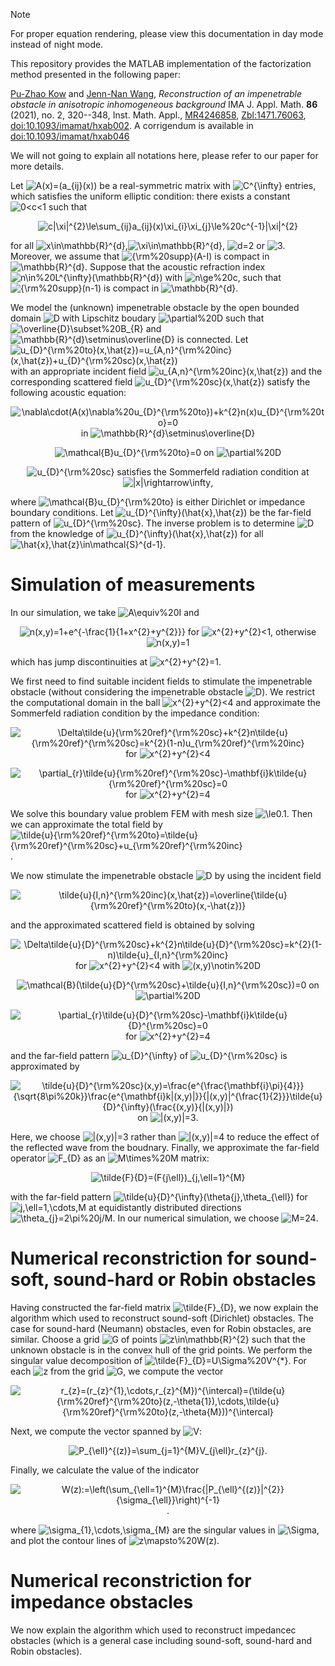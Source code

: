 > [!NOTE] 
> For proper equation rendering, please view this documentation in day mode instead of night mode.

This repository provides the MATLAB implementation of the factorization method presented in the following paper: 

[Pu-Zhao Kow](https://puzhaokow1993.github.io/homepage/) and [Jenn-Nan Wang](http://www.math.ntu.edu.tw/~jnwang/), *Reconstruction of an impenetrable obstacle in anisotropic inhomogeneous background* IMA J. Appl. Math. **86** (2021), no. 2, 320--348, Inst. Math. Appl., [MR4246858](https://mathscinet.ams.org/mathscinet-getitem?mr=4246858), [Zbl:1471.76063](https://zbmath.org/1471.76063), [doi:10.1093/imamat/hxab002](https://doi.org/10.1093/imamat/hxab002). A corrigendum is available in [doi:10.1093/imamat/hxab046](https://doi.org/10.1093/imamat/hxab046) 

We will not going to explain all notations here, please refer to our paper for more details. 

Let ![A(x)=(a_{ij}(x))](https://latex.codecogs.com/png.image?\dpi{110}A(x)=(a_{ij}(x))) be a real-symmetric matrix with ![C^{\infty}](https://latex.codecogs.com/png.image?\dpi{110}C^{\infty}) entries, which satisfies the uniform elliptic condition: there exists a constant ![0<c<1](https://latex.codecogs.com/png.image?\dpi{110}0<c<1) such that 
<div align="center">
  
![c|\xi|^{2}\le\sum_{ij}a_{ij}(x)\xi_{i}\xi_{j}\le%20c^{-1}|\xi|^{2}](https://latex.codecogs.com/png.image?\dpi{110}c|\xi|^{2}\le\sum_{ij}a_{ij}(x)\xi_{i}\xi_{j}\le%20c^{-1}|\xi|^{2})
</div>

for all ![x\in\mathbb{R}^{d}](https://latex.codecogs.com/png.image?\dpi{110}x\in\mathbb{R}^{d}),![\xi\in\mathbb{R}^{d}](https://latex.codecogs.com/png.image?\dpi{110}\xi\in\mathbb{R}^{d}), ![d=2](https://latex.codecogs.com/png.image?\dpi{110}d=2) or ![3](https://latex.codecogs.com/png.image?\dpi{110}3). Moreover, we assume that ![{\rm%20supp}(A-I)](https://latex.codecogs.com/png.image?\dpi{110}{\rm%20supp}(A-I)) is compact in ![\mathbb{R}^{d}](https://latex.codecogs.com/png.image?\dpi{110}\mathbb{R}^{d}). Suppose that the acoustic refraction index ![n\in%20L^{\infty}(\mathbb{R}^{d})](https://latex.codecogs.com/png.image?\dpi{110}n\in%20L^{\infty}(\mathbb{R}^{d})) with ![n\ge%20c](https://latex.codecogs.com/png.image?\dpi{110}n\ge%20c), such that ![{\rm%20supp}(n-1)](https://latex.codecogs.com/png.image?\dpi{110}{\rm%20supp}(n-1)) is compact in ![\mathbb{R}^{d}](https://latex.codecogs.com/png.image?\dpi{110}\mathbb{R}^{d}). 

We model the (unknown) impenetrable obstacle by the open bounded domain ![D](https://latex.codecogs.com/png.image?\dpi{110}D) with Lipschitz boudary ![\partial%20D](https://latex.codecogs.com/png.image?\dpi{110}\partial%20D) such that ![\overline{D}\subset%20B_{R}](https://latex.codecogs.com/png.image?\dpi{110}\overline{D}\subset%20B_{R}) and ![\mathbb{R}^{d}\setminus\overline{D}](https://latex.codecogs.com/png.image?\dpi{110}\mathbb{R}^{d}\setminus\overline{D}) is connected. Let ![u_{D}^{\rm%20to}(x,\hat{z})=u_{A,n}^{\rm%20inc}(x,\hat{z})+u_{D}^{\rm%20sc}(x,\hat{z})](https://latex.codecogs.com/png.image?\dpi{110}u_{D}^{\rm%20to}(x,\hat{z})=u_{A,n}^{\rm%20inc}(x,\hat{z})+u_{D}^{\rm%20sc}(x,\hat{z})) with an appropriate incident field ![u_{A,n}^{\rm%20inc}(x,\hat{z})](https://latex.codecogs.com/png.image?\dpi{110}u_{A,n}^{\rm%20inc}(x,\hat{z})) and the corresponding scattered field ![u_{D}^{\rm%20sc}(x,\hat{z})](https://latex.codecogs.com/png.image?\dpi{110}u_{D}^{\rm%20sc}(x,\hat{z})) satisfy the following acoustic equation: 
<div align="center">
  
![\nabla\cdot(A(x)\nabla%20u_{D}^{\rm%20to})+k^{2}n(x)u_{D}^{\rm%20to}=0](https://latex.codecogs.com/png.image?\dpi{110}\nabla\cdot(A(x)\nabla%20u_{D}^{\rm%20to})+k^{2}n(x)u_{D}^{\rm%20to}=0) in ![\mathbb{R}^{d}\setminus\overline{D}](https://latex.codecogs.com/png.image?\dpi{110}\mathbb{R}^{d}\setminus\overline{D})
</div>
<div align="center">
  
![\mathcal{B}u_{D}^{\rm%20to}=0](https://latex.codecogs.com/png.image?\dpi{110}\mathcal{B}u_{D}^{\rm%20to}=0) on ![\partial%20D](https://latex.codecogs.com/png.image?\dpi{110}\partial%20D)
</div>
<div align="center">
  
![u_{D}^{\rm%20sc}](https://latex.codecogs.com/png.image?\dpi{110}u_{D}^{\rm%20sc}) satisfies the Sommerfeld radiation condition at ![|x|\rightarrow\infty](https://latex.codecogs.com/png.image?\dpi{110}|x|\rightarrow\infty), 
</div>

where ![\mathcal{B}u_{D}^{\rm%20to}](https://latex.codecogs.com/png.image?\dpi{110}\mathcal{B}u_{D}^{\rm%20to}) is either Dirichlet or impedance boundary conditions. Let ![u_{D}^{\infty}(\hat{x},\hat{z})](https://latex.codecogs.com/png.image?\dpi{110}u_{D}^{\infty}(\hat{x},\hat{z})) be the far-field pattern of ![u_{D}^{\rm%20sc}](https://latex.codecogs.com/png.image?\dpi{110}u_{D}^{\rm%20sc}). The inverse problem is to determine ![D](https://latex.codecogs.com/png.image?\dpi{110}D) from the knowledge of ![u_{D}^{\infty}(\hat{x},\hat{z})](https://latex.codecogs.com/png.image?\dpi{110}u_{D}^{\infty}(\hat{x},\hat{z})) for all ![\hat{x},\hat{z}\in\mathcal{S}^{d-1}](https://latex.codecogs.com/png.image?\dpi{110}\hat{x},\hat{z}\in\mathcal{S}^{d-1}). 

# Simulation of measurements # 

In our simulation, we take ![A\equiv%20I](https://latex.codecogs.com/png.image?\dpi{110}A\equiv%20I) and 
<div align="center">
  
![n(x,y)=1+e^{-\frac{1}{1+x^{2}+y^{2}}}](https://latex.codecogs.com/png.image?\dpi{110}n(x,y)=1+e^{-\frac{1}{1+x^{2}+y^{2}}}) for ![x^{2}+y^{2}<1](https://latex.codecogs.com/png.image?\dpi{110}x^{2}+y^{2}<1), otherwise ![n(x,y)=1](https://latex.codecogs.com/png.image?\dpi{110}n(x,y)=1)
</div>

which has jump discontinuities at ![x^{2}+y^{2}=1](https://latex.codecogs.com/png.image?\dpi{110}x^{2}+y^{2}=1). 

We first need to find suitable incident fields to stimulate the impenetrable obstacle (without considering the impenetrable obstacle ![D](https://latex.codecogs.com/png.image?\dpi{110}D)). We restrict the computational domain in the ball ![x^{2}+y^{2}<4](https://latex.codecogs.com/png.image?\dpi{110}x^{2}+y^{2}<4) and approximate the Sommerfeld radiation condition by the impedance condition: 
<div align="center">
  
![\Delta\tilde{u}_{\rm%20ref}^{\rm%20sc}+k^{2}n\tilde{u}_{\rm%20ref}^{\rm%20sc}=k^{2}(1-n)u_{\rm%20ref}^{\rm%20inc}](https://latex.codecogs.com/png.image?\dpi{110}\Delta\tilde{u}_{\rm%20ref}^{\rm%20sc}+k^{2}n\tilde{u}_{\rm%20ref}^{\rm%20sc}=k^{2}(1-n)u_{\rm%20ref}^{\rm%20inc}) for ![x^{2}+y^{2}<4](https://latex.codecogs.com/png.image?\dpi{110}x^{2}+y^{2}<4)
</div>
<div align="center">
  
![\partial_{r}\tilde{u}_{\rm%20ref}^{\rm%20sc}-\mathbf{i}k\tilde{u}_{\rm%20ref}^{\rm%20sc}=0](https://latex.codecogs.com/png.image?\dpi{110}\partial_{r}\tilde{u}_{\rm%20ref}^{\rm%20sc}-\mathbf{i}k\tilde{u}_{\rm%20ref}^{\rm%20sc}=0) for ![x^{2}+y^{2}=4](https://latex.codecogs.com/png.image?\dpi{110}x^{2}+y^{2}=4)
</div>

We solve this boundary value problem FEM with mesh size ![\le0.1](https://latex.codecogs.com/png.image?\dpi{110}\le0.1). Then we can approximate the total field by ![\tilde{u}_{\rm%20ref}^{\rm%20to}=\tilde{u}_{\rm%20ref}^{\rm%20sc}+u_{\rm%20ref}^{\rm%20inc}](https://latex.codecogs.com/png.image?\dpi{110}\tilde{u}_{\rm%20ref}^{\rm%20to}=\tilde{u}_{\rm%20ref}^{\rm%20sc}+u_{\rm%20ref}^{\rm%20inc}). 

We now stimulate the impenetrable obstacle ![D](https://latex.codecogs.com/png.image?\dpi{110}D) by using the incident field 
<div align="center">
  
![\tilde{u}_{I,n}^{\rm%20inc}(x,\hat{z})=\overline{\tilde{u}_{\rm%20ref}^{\rm%20to}(x,-\hat{z})}](https://latex.codecogs.com/png.image?\dpi{110}\tilde{u}_{I,n}^{\rm%20inc}(x,\hat{z})=\overline{\tilde{u}_{\rm%20ref}^{\rm%20to}(x,-\hat{z})}) 
</div>

and the approximated scattered field is obtained by solving 
<div align="center">
  
![\Delta\tilde{u}_{D}^{\rm%20sc}+k^{2}n\tilde{u}_{D}^{\rm%20sc}=k^{2}(1-n)\tilde{u}_{I,n}^{\rm%20inc}](https://latex.codecogs.com/png.image?\dpi{110}\Delta\tilde{u}_{D}^{\rm%20sc}+k^{2}n\tilde{u}_{D}^{\rm%20sc}=k^{2}(1-n)\tilde{u}_{I,n}^{\rm%20inc}) for ![x^{2}+y^{2}<4](https://latex.codecogs.com/png.image?\dpi{110}x^{2}+y^{2}<4) with ![(x,y)\notin%20D](https://latex.codecogs.com/png.image?\dpi{110}(x,y)\notin%20D)
</div>
<div align="center">
  
![\mathcal{B}(\tilde{u}_{D}^{\rm%20sc}+\tilde{u}_{I,n}^{\rm%20sc})=0](https://latex.codecogs.com/png.image?\dpi{110}\mathcal{B}(u_{D}^{\rm%20sc}+\tilde{u}_{I,n}^{\rm%20sc})=0) on ![\partial%20D](https://latex.codecogs.com/png.image?\dpi{110}\partial%20D)
</div>
<div align="center">
  
![\partial_{r}\tilde{u}_{D}^{\rm%20sc}-\mathbf{i}k\tilde{u}_{D}^{\rm%20sc}=0](https://latex.codecogs.com/png.image?\dpi{110}\partial_{r}\tilde{u}_{D}^{\rm%20sc}-\mathbf{i}k\tilde{u}_{D}^{\rm%20sc}=0) for ![x^{2}+y^{2}=4](https://latex.codecogs.com/png.image?\dpi{110}x^{2}+y^{2}=4)
</div>

and the far-field pattern ![u_{D}^{\infty}](https://latex.codecogs.com/png.image?\dpi{110}u_{D}^{\infty}) of ![u_{D}^{\rm%20sc}](https://latex.codecogs.com/png.image?\dpi{110}u_{D}^{\rm%20sc}) is approximated by 
<div align="center">
  
![\tilde{u}_{D}^{\rm%20sc}(x,y)=\frac{e^{\frac{\mathbf{i}\pi}{4}}}{\sqrt{8\pi%20k}}\frac{e^{\mathbf{i}k|(x,y)|}}{|(x,y)|^{\frac{1}{2}}}\tilde{u}_{D}^{\infty}(\frac{(x,y)}{|(x,y)|})](https://latex.codecogs.com/png.image?\dpi{110}\tilde{u}_{D}^{\rm%20sc}(x,y)=\frac{e^{\frac{\mathbf{i}\pi}{4}}}{\sqrt{8\pi%20k}}\frac{e^{\mathbf{i}k|(x,y)|}}{|(x,y)|^{\frac{1}{2}}}\tilde{u}_{D}^{\infty}\left(\frac{(x,y)}{|(x,y)|}\right)) on ![|(x,y)|=3](https://latex.codecogs.com/png.image?\dpi{110}|(x,y)|=3). 
</div>

Here, we choose ![|(x,y)|=3](https://latex.codecogs.com/png.image?\dpi{110}|(x,y)|=3) rather than ![|(x,y)|=4](https://latex.codecogs.com/png.image?\dpi{110}|(x,y)|=4) to reduce the effect of the reflected wave from the boudnary. Finally, we approximate the far-field operator ![F_{D}](https://latex.codecogs.com/png.image?\dpi{110}F_{D}) as an ![M\times%20M](https://latex.codecogs.com/png.image?\dpi{110}M\times%20M) matrix: 
</div>
<div align="center">
  
![\tilde{F}_{D}=(F_{j\ell})_{j,\ell=1}^{M}](https://latex.codecogs.com/png.image?\dpi{110}\tilde{F}_{D}=(F_{j\ell})_{j,\ell=1}^{M}) 
</div>

with the far-field pattern ![\tilde{u}_{D}^{\infty}(\theta_{j},\theta_{\ell})](https://latex.codecogs.com/png.image?\dpi{110}\tilde{u}_{D}^{\infty}(\theta_{j},\theta_{\ell})) for ![j,\ell=1,\cdots,M](https://latex.codecogs.com/png.image?\dpi{110}j,\ell=1,\cdots,M) at equidistantly distributed directions ![\theta_{j}=2\pi%20j/M](https://latex.codecogs.com/png.image?\dpi{110}\theta_{j}=2\pi%20j/M). In our numerical simulation, we choose ![M=24](https://latex.codecogs.com/png.image?\dpi{110}M=24). 

# Numerical reconstriction for sound-soft, sound-hard or Robin obstacles # 

Having constructed the far-field matrix ![\tilde{F}_{D}](https://latex.codecogs.com/png.image?\dpi{110}\tilde{F}_{D}), we now explain the algorithm which used to reconstruct sound-soft (Dirichlet) obstacles. The case for sound-hard (Neumann) obstacles, even for Robin obstacles, are similar. Choose a grid ![G](https://latex.codecogs.com/png.image?\dpi{110}G) of points ![z\in\mathbb{R}^{2}](https://latex.codecogs.com/png.image?\dpi{110}z\in\mathbb{R}^{2}) such that the unknown obstacle is in the convex hull of the grid points. We perform the singular value decomposition of ![\tilde{F}_{D}=U\Sigma%20V^{*}](https://latex.codecogs.com/png.image?\dpi{110}\tilde{F}_{D}=U\Sigma%20V^{*}). For each ![z](https://latex.codecogs.com/png.image?\dpi{110}z) from the grid ![G](https://latex.codecogs.com/png.image?\dpi{110}G), we compute the vector 
<div align="center">
  
![r_{z}=(r_{z}^{1},\cdots,r_{z}^{M})^{\intercal}=(\tilde{u}_{\rm%20ref}^{\rm%20to}(z,-\theta_{1}),\cdots,\tilde{u}_{\rm%20ref}^{\rm%20to}(z,-\theta_{M}))^{\intercal}](https://latex.codecogs.com/png.image?\dpi{110}r_{z}=(r_{z}^{1},\cdots,r_{z}^{M})^{\intercal}=(\tilde{u}_{\rm%20ref}^{\rm%20to}(z,-\theta_{1}),\cdots,\tilde{u}_{\rm%20ref}^{\rm%20to}(z,-\theta_{M}))^{\intercal}) 
</div>

Next, we compute the vector spanned by ![V](https://latex.codecogs.com/png.image?\dpi{110}V): 
<div align="center">
  
![P_{\ell}^{(z)}=\sum_{j=1}^{M}V_{j\ell}r_{z}^{j}](https://latex.codecogs.com/png.image?\dpi{110}P_{\ell}^{(z)}=\sum_{j=1}^{M}V_{j\ell}r_{z}^{j}). 
</div>

Finally, we calculate the value of the indicator 
<div align="center">
  
![W(z):=\left(\sum_{\ell=1}^{M}\frac{|P_{\ell}^{(z)}|^{2}}{\sigma_{\ell}}\right)^{-1}](https://latex.codecogs.com/png.image?\dpi{110}W(z):=\left(\sum_{\ell=1}^{M}\frac{|P_{\ell}^{(z)}|^{2}}{\sigma_{\ell}}\right)^{-1}). 
</div>

where ![\sigma_{1},\cdots,\sigma_{M}](https://latex.codecogs.com/png.image?\dpi{110}\sigma_{1},\cdots,\sigma_{M}) are the singular values in ![\Sigma](https://latex.codecogs.com/png.image?\dpi{110}\Sigma), and plot the contour lines of ![z\mapsto%20W(z)](https://latex.codecogs.com/png.image?\dpi{110}z\mapsto%20W(z)). 

# Numerical reconstriction for impedance obstacles # 

We now explain the algorithm which used to reconstruct impedancec obstacles (which is a general case including sound-soft, sound-hard and Robin obstacles). 



[comment]: <> (https://docs.github.com/en/get-started/writing-on-github/getting-started-with-writing-and-formatting-on-github/basic-writing-and-formatting-syntax)
